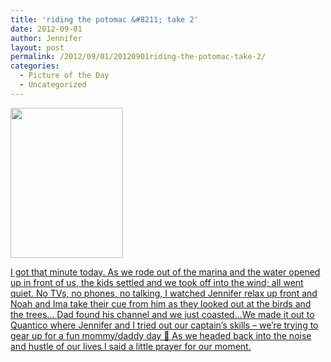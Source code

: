 ```yaml
---
title: 'riding the potomac &#8211; take 2'
date: 2012-09-01
author: Jennifer
layout: post
permalink: /2012/09/01/20120901riding-the-potomac-take-2/
categories:
  - Picture of the Day
  - Uncategorized
---
```

<a rel="attachment wp-att-1783" href="http://static.squarespace.com/static/50db6bb3e4b015296cd43789/50dfa5b1e4b0dc6320e0b5ea/50dfa5f0e4b0dc6320e0bd5e/1356834288705/?format=original"><img title="7909173146_bb294308ee_m-1" height="240" alt="" width="180" class="alignnone size-medium wp-image-1783" src="http://static.squarespace.com/static/50db6bb3e4b015296cd43789/50dfa5b1e4b0dc6320e0b5ea/50dfa5b4e4b0dc6320e0b957/1346538106000/?format=original" /></a>

[I got that minute today. As we rode out of the marina and the water opened up in front of us, the kids settled and we took off into the wind; all went quiet. No TVs, no phones, no talking, I watched Jennifer relax up front and Noah and Ima take their cue from him as they looked out at the birds and the trees&#8230; Dad found his channel and we just coasted&#8230;We made it out to Quantico where Jennifer and I tried out our captain&#8217;s skills &#8211; we&#8217;re trying to gear up for a fun mommy/daddy day 🙂 As we headed back into the noise and hustle of our lives I said a little prayer for our moment.](http://www.flickr.com/photos/jenniferandJennifers_photos/sets/72157630712018682/)

&nbsp;
